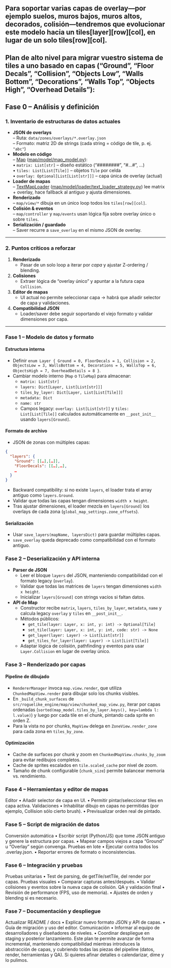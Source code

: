 ## Para soportar varias capas de overlay—por ejemplo suelos, muros bajos, muros altos, decorados, colisión—tendremos que evolucionar este modelo hacia un tiles[layer][row][col], en lugar de un solo tiles[row][col].

## Plan de alto nivel para migrar vuestro sistema de tiles a uno basado en capas (“Ground”, “Floor Decals”, “Collision”, “Objects Low”, “Walls Bottom”, “Decorations”, “Walls Top”, “Objects High”, “Overhead Details”):

## Fase 0 – Análisis y definición

### 1. Inventario de estructuras de datos actuales  
- **JSON de overlays**  
  – Ruta: `data/zones/overlays/*.overlay.json`  
  – Formato: matriz 2D de strings (cada string = código de tile, p. ej. `"abc"`)  
- **Modelo en código**  
  – [Map](cci:2://file:///c:/proyects/RogueLike/src/roguelike_engine/map/model/map_model.py:6:0-15:115) ([map/model/map_model.py](cci:7://file:///c:/proyects/RogueLike/src/roguelike_engine/map/model/map_model.py:0:0-0:0)):  
    • `matrix: List[str]` – diseño estático (“########”, “#…#”, …)  
    • `tiles: List[List[Tile]]` – objetos `Tile` por celda  
    • `overlay: Optional[List[List[str]]]` – capa única de overlay (actual)  
- **Loader de mapas**  
  – [TextMapLoader](cci:2://file:///c:/proyects/RogueLike/src/roguelike_engine/map/model/loader/text_loader_strategy.py:11:0-67:37) ([map/model/loader/text_loader_strategy.py](cci:7://file:///c:/proyects/RogueLike/src/roguelike_engine/map/model/loader/text_loader_strategy.py:0:0-0:0)) lee matrix + overlay, hace fallback al antiguo y ajusta dimensiones.  
- **Renderizado**  
  – `map/view/*` dibuja en un único loop todos los `tiles[row][col]`.  
- **Colisión & eventos**  
  – `map/controller` y `map/events` usan lógica fija sobre overlay único o sobre `tiles`.  
- **Serialización / guardado**  
  – Saver recurre a `save_overlay` en el mismo JSON de overlay.

---

### 2. Puntos críticos a reforzar  
1. **Renderizado**  
   - Pasar de un solo loop a iterar por _capa_ y ajustar Z-ordering / blending.  
2. **Colisiones**  
   - Extraer lógica de “overlay único” y apuntar a la futura capa `Collision`.  
3. **Editor de mapas**  
   - UI actual no permite seleccionar capa → habrá que añadir selector de capa y validaciones.  
4. **Compatibilidad JSON**  
   - Loader/saver debe seguir soportando el viejo formato y validar dimensiones por capa.

---

### Fase 1 – Modelo de datos y formato

#### Estructura interna  
- Definir `enum Layer { Ground = 0, FloorDecals = 1, Collision = 2, ObjectsLow = 3, WallsBottom = 4, Decorations = 5, WallsTop = 6, ObjectsHigh = 7, OverheadDetails = 8 }`.  
- Cambiar modelo interno (`Map` o `TileMap`) para almacenar:  
  - `matrix: List[str]`  
  - `layers: Dict[Layer, List[List[str]]]`  
  - `tiles_by_layer: Dict[Layer, List[List[Tile]]]`  
  - `metadata: Dict`  
  - `name: str`  
  - Campos legacy: `overlay: List[List[str]]` y `tiles: List[List[Tile]]` calculados automáticamente en `__post_init__` usando `layers[Ground]`.

#### Formato de archivo  
- JSON de zonas con múltiples capas:  
```json
{
  "layers": {
    "Ground": [[…],[…]],
    "FloorDecals": [[…],…],
    …
  }
}
```
- Backward compatibility: si no existe `layers`, el loader trata el array antiguo como `layers.Ground`.  
- Validar que todas las capas tengan dimensiones `width x height`.  
- Tras ajustar dimensiones, el loader mezcla en `layers[Ground]` los overlays de cada zona (`global_map_settings.zone_offsets`).

#### Serialización  
- Usar `save_layers(mapName, layersDict)` para guardar múltiples capas.  
- `save_overlay` queda deprecado como compatibilidad con el formato antiguo.  

### Fase 2 – Deserialización y API interna
- **Parser de JSON**  
  - Leer el bloque `layers` del JSON, manteniendo compatibilidad con el formato legacy (`overlay`).  
  - Validar que todas las matrices de `layers` tengan dimensiones `width x height`.  
  - Inicializar `layers[Ground]` con strings vacíos si faltan datos.  
- **API de Map**  
  - Constructor recibe `matrix`, `layers`, `tiles_by_layer`, `metadata`, `name` y calcula legacy `overlay` y `tiles` en `__post_init__`.  
  - Métodos públicos:  
    - `get_tile(layer: Layer, x: int, y: int) -> Optional[Tile]`  
    - `set_tile(layer: Layer, x: int, y: int, code: str) -> None`  
    - `get_layer(layer: Layer) -> List[List[str]]`  
    - `get_tiles_for_layer(layer: Layer) -> List[List[Tile]]`  
  - Adaptar lógica de colisión, pathfinding y eventos para usar `Layer.Collision` en lugar de overlay único.

### Fase 3 – Renderizado por capas

#### Pipeline de dibujado
- `RendererManager` invoca `map.view.render`, que utiliza `ChunkedMapView.render` para dibujar solo los chunks visibles.
- En `_build_chunk_surfaces` de `src/roguelike_engine/map/view/chunked_map_view.py`, iterar por capas ordenadas (`sorted(map_model.tiles_by_layer.keys(), key=lambda l: l.value)`) y luego por cada tile en el chunk, pintando cada sprite en orden Z.
- Para la vista no por chunks, `MapView` delega en `ZoneView.render_zone` para cada zona en `tiles_by_zone`.

#### Optimización
- Cache de surfaces por chunk y zoom en `ChunkedMapView.chunks_by_zoom` para evitar redibujos completos.
- Cache de sprites escalados en `tile.scaled_cache` por nivel de zoom.
- Tamaño de chunk configurable (`chunk_size`) permite balancear memoria vs. rendimiento.

### Fase 4 – Herramientas y editor de mapas
Editor
• Añadir selector de capa en UI.
• Permitir pintar/seleccionar tiles en capa activa.
Validaciones
• Inhabilitar dibujo en capas no permitidas (por ejemplo, Collision sólo cierto brush).
• Previsualizar orden real de pintado.

### Fase 5 – Script de migración de datos
Conversión automática
• Escribir script (Python/JS) que tome JSON antiguo y genere la estructura por capas.
• Mapear campos viejos a capa “Ground” u “Overlay” según convenga.
Pruebas en lote
• Ejecutar contra todos los .overlay.json.
• Reportar errores de formato o inconsistencias.

### Fase 6 – Integración y pruebas
Pruebas unitarias
• Test de parsing, de getTile/setTile, del render por capas.
Pruebas visuales
• Comparar capturas antes/después.
• Validar colisiones y eventos sobre la nueva capa de colisión.
QA y validación final
• Revisión de performance (FPS, uso de memoria).
• Ajustes de orden y blending si es necesario.

### Fase 7 – Documentación y despliegue
Actualizar README / docs
• Explicar nuevo formato JSON y API de capas.
• Guía de migración y uso del editor.
Comunicación
• Informar al equipo de desarrolladores y diseñadores de niveles.
• Coordinar despliegue en staging y posterior lanzamiento.
Este plan te permite avanzar de forma incremental, manteniendo compatibilidad mientras introduces la abstracción de capas, y cubriendo todas las piezas del pipeline (datos, render, herramientas y QA). Si quieres afinar detalles o calendarizar, dime y lo pulimos.
